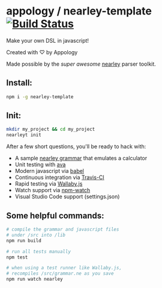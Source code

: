 # appology / nearley-template [![Build Status](https://travis-ci.org/appology/nearley-template.svg?branch=master)](https://travis-ci.org/appology/nearley-template)

Make your own DSL in javascript!

Created with ♡ by Appology

Made possible by the *super awesome* [nearley](https://nearley.js.org/) parser toolkit.

## Install:
```bash
npm i -g nearley-template
```

## Init:
```bash
mkdir my_project && cd my_project
nearleyt init
```

After a few short questions, you'll be ready to hack with:
- A sample [nearley grammar](https://nearley.js.org/) that emulates a calculator
- Unit testing with [ava](https://github.com/avajs/ava)
- Modern javascript via [babel](https://babeljs.io/)
- Continuous integration via [Travis-CI](https://travis-ci.org)
- Rapid testing via [Wallaby.js](https://wallabyjs.com/)
- Watch support via [npm-watch](https://github.com/M-Zuber/npm-watch)
- Visual Studio Code support (settings.json)

## Some helpful commands:
```bash
# compile the grammar and javascript files
# under /src into /lib
npm run build

# run all tests manually
npm test

# when using a test runner like Wallaby.js,
# recompiles /src/grammar.ne as you save
npm run watch nearley
```